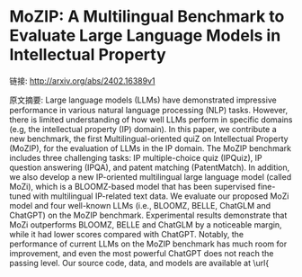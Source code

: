 # MoZIP: A Multilingual Benchmark to Evaluate Large Language Models in Intellectual Property

链接: http://arxiv.org/abs/2402.16389v1

原文摘要:
Large language models (LLMs) have demonstrated impressive performance in
various natural language processing (NLP) tasks. However, there is limited
understanding of how well LLMs perform in specific domains (e.g, the
intellectual property (IP) domain). In this paper, we contribute a new
benchmark, the first Multilingual-oriented quiZ on Intellectual Property
(MoZIP), for the evaluation of LLMs in the IP domain. The MoZIP benchmark
includes three challenging tasks: IP multiple-choice quiz (IPQuiz), IP question
answering (IPQA), and patent matching (PatentMatch). In addition, we also
develop a new IP-oriented multilingual large language model (called MoZi),
which is a BLOOMZ-based model that has been supervised fine-tuned with
multilingual IP-related text data. We evaluate our proposed MoZi model and four
well-known LLMs (i.e., BLOOMZ, BELLE, ChatGLM and ChatGPT) on the MoZIP
benchmark. Experimental results demonstrate that MoZi outperforms BLOOMZ, BELLE
and ChatGLM by a noticeable margin, while it had lower scores compared with
ChatGPT. Notably, the performance of current LLMs on the MoZIP benchmark has
much room for improvement, and even the most powerful ChatGPT does not reach
the passing level. Our source code, data, and models are available at
\url{